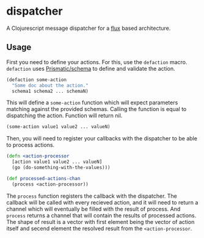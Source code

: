 # dispatcher

A Clojurescript message dispatcher for a [flux](https://facebook.github.io/flux/) based architecture.

## Usage

First you need to define your actions. For this, use the `defaction` macro. `defaction` uses
[Prismatic/schema](https://github.com/Prismatic/schema) to define and validate the action.

```clojure
(defaction some-action
  "Some doc about the action."
  schema1 schema2 ... schemaN)
```

This will define a `some-action` function which will expect parameters matching against the provided
schemas. Calling the function is equal to dispatching the action. Function will return nil.

```clojure
(some-action value1 value2 ... valueN)
```

Then, you will need to register your callbacks with the dispatcher to be able to process actions.

```clojure
(defn <action-processor
  [action value1 value2 ... valueN]
  (go (do-something-with-the-values)))

(def processed-actions-chan
  (process <action-processor))
```

The `process` function registers the callback with the dispatcher. The callback will be called
with every recieved action, and it will need to return a channel which will eventually be filled
with the result of process. And `process` returns a channel that will contain the results of processed actions.
The shape of result is a vector with first element being the vector of action itself and secend element the
resolved result from the `<action-processor`.
